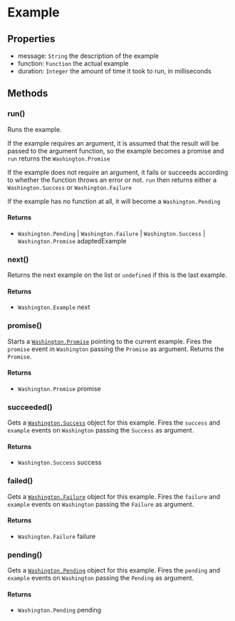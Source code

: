 Example
=======

Properties
----------

- message: `String` the description of the example
- function: `Function` the actual example
- duration: `Integer` the amount of time it took to run, in milliseconds

Methods
-------

### run()

Runs the example.

If the example requires an argument, it is assumed that the result will
be passed to the argument function, so the example becomes a promise and
`run` returns the `Washington.Promise`

If the example does not require an argument, it fails or succeeds according
to whether the function throws an error or not. `run` then returns either a
`Washington.Success` or `Washington.Failure`

If the example has no function at all, it will become a `Washington.Pending`

#### Returns

- `Washington.Pending` | `Washington.Failure` | `Washington.Success` |
  `Washington.Promise` adaptedExample

### next()

Returns the next example on the list or `undefined` if this is the last
example.

#### Returns

- `Washington.Example` next

### promise()

Starts a [`Washington.Promise`](promise.md) pointing to the current
example. Fires the `promise` event in `Washington` passing the `Promise`
as argument. Returns the `Promise`.

#### Returns

- `Washington.Promise` promise

### succeeded()

Gets a [`Washington.Success`](success.md) object for this example.
Fires the `success` and `example` events on `Washington` passing the
`Success` as argument.

#### Returns

- `Washington.Success` success

### failed()

Gets a [`Washington.Failure`](failure.md) object for this example.
Fires the `failure` and `example` events on `Washington` passing the
`Failure` as argument.

#### Returns

- `Washington.Failure` failure

### pending()

Gets a [`Washington.Pending`](pending.md) object for this example.
Fires the `pending` and `example` events on `Washington` passing the
`Pending` as argument.

#### Returns

- `Washington.Pending` pending

